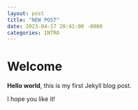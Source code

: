 ```yaml
---
layout: post
title: "NEW POST"
date: 2023-04-17 20:41:00 -0000
categories: INTRO
---
```


# Welcome

**Hello world**, this is my first Jekyll blog post.

I hope you like it!
